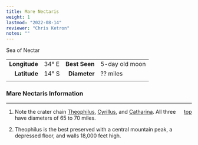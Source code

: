 ```yaml
---
title: Mare Nectaris
weight: 1
lastmod: "2022-08-14"
reviewer: "Chris Ketron"
notes: ""
---
```


Sea of Nectar

|               |           |               |                |
| ------------: | :-------- | ------------: | :------------- |
| **Longitude** | 34&deg; E | **Best Seen** | 5-day old moon |
|  **Latitude** | 14&deg; S |  **Diameter** | ?? miles       |
|               |           |               |                |

### Mare Nectaris Information

---
<span style='float:right;'>[top](#)</span>

1. Note the crater chain [Theophilus](/object-notes/solar-system/earth/moon/craters/theophilus/#), [Cyrillus](/object-notes/solar-system/earth/moon/craters/cyrillus/#), and [Catharina](/object-notes/solar-system/earth/moon/craters/catharina/#). All three have diameters of 65 to 70 miles.

2. Theophilus is the best preserved with a central mountain peak, a depressed floor, and walls 18,000 feet high.
